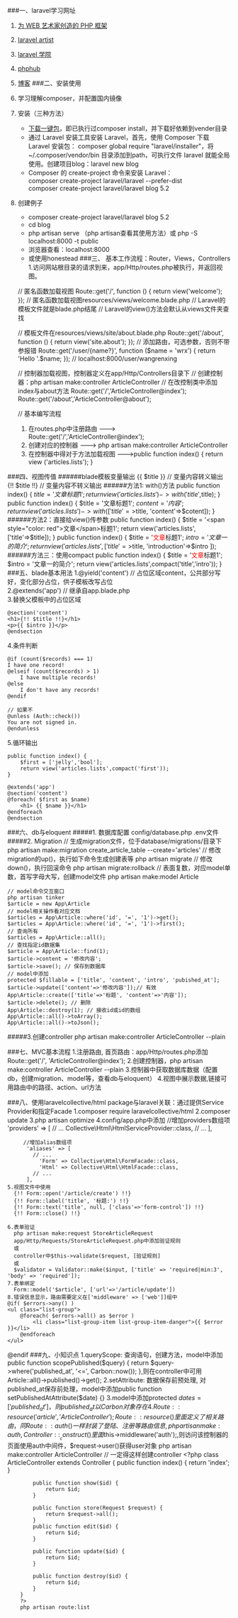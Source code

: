 ###一、laravel学习网址
1. [为 WEB 艺术家创造的 PHP 框架](http://www.golaravel.com/)
2. [laravel artist](https://laravist.com/)
3. [laravel 学院](http://laravelacademy.org/)
4. [phphub](https://phphub.org/)
5. [博客](https://jellybool.com)
###二、安装使用
1. 学习理解composer，并配置国内镜像
2. 安装（三种方法）
   + [下载一键包](http://www.golaravel.com/download/)，即已执行过composer install，并下载好依赖到vender目录
   + 通过 Laravel 安装工具安装 Laravel，首先，使用 Composer 下载 Laravel 安装包：
	composer global require "laravel/installer"，将 ~/.composer/vendor/bin 目录添加到path，可执行文件 laravel 就能全局使用。创建项目blog：laravel new blog
   + Composer 的 create-project 命令来安装 Laravel：  
	composer create-project laravel/laravel --prefer-dist  
	composer create-project laravel/laravel blog 5.2
3. 创建例子
   + composer create-project laravel/laravel blog 5.2
   + cd blog
   + php artisan serve （php artisan查看其使用方法）或 php -S localhost:8000 -t public
   + 浏览器查看：localhost:8000
   + 或使用honestead
###三、 基本工作流程：Router，Views，Controllers
1.访问网站根目录的请求到来，app/Http/routes.php被执行，并返回视图。

	// 匿名函数加载视图
	Route::get('/', function () {
	    return view('welcome');
	});
	// 匿名函数加载视图resources/views/welcome.blade.php
	// Laravel的模板文件就是blade.php结尾
	// Laravel的view()方法会默认从views文件夹查找

	// 模板文件在resources/views/site/about.blade.php
	Route::get('/about', function () {
	    return view('site.about');
	});
	// 添加路由，可选参数，否则不带参报错
	Route::get('/user/{name?}', function ($name = 'wrx') {
	    return 'Hello '.$name;
	});
	// localhost:8000/user/wangrenxing

	// 控制器加载视图，控制器定义在app/Http/Controllers目录下
	// 创建控制器：php artisan make:controller ArticleController 
	// 在改控制类中添加index与about方法
	Route::get('/','ArticleController@index');
	Route::get('/about','ArticleController@about');
	
	// 基本编写流程
	1. 在routes.php中注册路由 ---> Route::get('/','ArticleController@index');
	2. 创建对应的控制器 ---> php artisan make:controller ArticleController
	3. 在控制器中得对于方法加载视图 --->public function index() { return view ('articles.lists'); }

###四、视图传值
######blade模板变量输出
	{{ $title }} // 变量内容转义输出
	{!! $title !!} // 变量内容不转义输出
######方法1: with()方法
	public function index() {
        $title = '文章标题1';
        return view('articles.lists')->with('title',$title);
    }
	public function index() {
        $title = '文章标题1';
		$content = '内容';
        return view('articles.lists')->with(['title'=>$title, 'content'=>$cotent]);
    }
######方法2：直接给view()传参数
	public function index() {
        $title = '<span style="color: red">文章</span>标题1';
        return view('articles.lists',['title'=>$title]);
    }
	public function index() {
        $title = '<span style="color: red">文章</span>标题1';
        $intro = '文章一的简介';
        return view('articles.lists',[
			'title'=>$title,
			'introduction'=>$intro
			]);
######方法三：使用compact
	public function index() {
        $title = '<span style="color: red">文章</span>标题1';
        $intro = '文章一的简介';
        return view('articles.lists',compact('title','intro'));
    }
###五、blade基本用法
1.@yield('content') // 占位区域content，公共部分写好，变化部分占位，供子模板改写占位  
2.@extends('app') // 继承自app.blade.php  
3.替换父模板中的占位区域  

	@section('content')
	<h1>{!! $title !!}</h1>
	<p>{{ $intro }}</p>
	@endsection 

4.条件判断

	@if (count($records) === 1)
    I have one record!
	@elseif (count($records) > 1)
	    I have multiple records!
	@else
	    I don't have any records!
	@endif

	// 如果不
	@unless (Auth::check())
    You are not signed in.
	@endunless
	
5.循环输出

	public function index() {
        $first = ['jelly','bool'];
        return view('articles.lists',compact('first'));
    }

	@extends('app')
	@section('content')
	@foreach( $first as $name)
	    <h1> {{ $name }}</h1>
	@endforeach
	@endsection

###六、db与eloquent
#####1. 数据库配置
	config/database.php
	.env文件
#####2. Migration
	// 生成migration文件，位于database/migrations/目录下
	php artisan make:migration create_article_table --create='articles'
	// 修改migration的up()，执行如下命令生成创建表等
	php artisan migrate
	// 修改down()，执行回滚命令
	php artisan migrate:rollback
	// 表面复数，对应model单数，首写字母大写，创建model文件
	php artisan make:model Article

	// model命令交互窗口
	php artisan tinker
	$article = new App\Article
	// model相关操作看对应文档
	$articles = App\Article::where('id', '=', '1')->get();
	$articles = App\Article::where('id', '=', '1')->first();
	// 查询所有
	$articles = App\Article::all();
	// 查找指定id数据集
	$article = App\Article::find(1);
	$article->content = '修改内容';
	$article->save(); // 保存到数据库
	// model中添加
	protected $fillable = ['title', 'content', 'intro', 'pubished_at'];
	$article->update(['content'=>'修改内容']);// 有效
	App\Article::create(['title'=>'标题', 'content'=>'内容']);
	$article->delete(); // 删除
	App\Article::destroy(1); // 接收id或id的数组
	App\Article::all()->toArray();
	App\Article::all()->toJson();
	


#####3.创建controller
	php artisan make:controller ArticleController --plain

###七、MVC基本流程
	1.注册路由, 首页路由：app/Http/routes.php添加Route::get('/', 'ArticleController@index');
	2.创建控制器，php artisan make:controller ArticleController --plain
	3.控制器中获取数据库数据（配置db，创建migration、model等，查看db与eloquent）
	4.视图中展示数据,链接可用路由中的路径、action、url方法

###八、使用laravelcollective/html
	package与laravel关联：通过提供Service Provider和指定Facade
	1.composer require laravelcollective/html
	2.composer update
    3.php artisan optimize
	4.config/app.php中添加
		//增加providers数组项
		  'providers' => [
		    // ...
		    Collective\Html\HtmlServiceProvider::class,
		    // ...
		  ],
		
		 //增加alias数组项 
		  'aliases' => [
		    // ...
		      'Form' => Collective\Html\FormFacade::class,
		      'Html' => Collective\Html\HtmlFacade::class,
		    // ...
		  ],
	5.视图文件中使用
	  {!! Form::open('/article/create') !!} 
	  {!! Form::label('title', '标题:') !!}
      {!! Form::text('title', null, ['class'=>'form-control']) !!}
	  {!! Form::close() !!}
	
	6.表单验证
	  php artisan make:request StoreArticleRequest
      app/Http/Requests/StoreArticleRequest.php中添加验证规则
	  或
	  controller中$this->validate($request, [验证规则]
	  或
	  $validator = Validator::make($input, ['title' => 'required|min:3', 'body' => 'required']); 
	7.表单绑定
	  Form::model('$article', ['url'=>'/article/update'])
	8.错误信息显示，路由需要定义在['middleware' => ['web']]组中
	@if( $errors->any() )
    <ul class="list-group">
        @foreach( $errors->all() as $error )
            <li class="list-group-item list-group-item-danger">{{ $error }}</li>
        @endforeach
    </ul>
@endif
###九、小知识点
	1.queryScope: 查询语句，创建方法，model中添加public function scopePublished($query) { return $query->where('published_at', '<=', Carbon::now()); },则在controller中可用Article::all()->published()->get();
	2.setAttribute: 数据保存前预处理, 对published_at保存前处理，model中添加public function setPublishedAtAttribute($date) {}
	3.model中添加protected $dates = ['published_at']，则published_at以Carbon对象存在
	4.Route::resource('article', 'ArticleController');
	Route::resource()里面定义了相关路由，同Route::auth()一样封装了登陆、注册等路由信息,php artisan make:auth, Controller::__construct()里面$this->middleware('auth');,则访问该控制器的页面使用auth中间件，$request->user()获得user对象
	php artisan make:controller ArticleController // 一定得这样创建controller
	<?php
		class ArticleController extends Controller {
			public function index() {
		        return 'index';
		    }
		
		    public function show($id) {
		        return $id;
		    }
		
		    public function store(Request $request) {
		        return $request->all();
		    }
		    public function edit($id) {
		        return $id;
		    }
		
		    public function update($id) {
		        return $id;
		    }
		
		    public function destroy($id) {
		        return $id;
		    }
		}
		?>
		php artisan route:list
